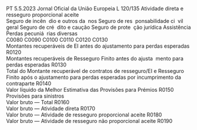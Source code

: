 PT  5.5.2023 Jornal Oficial da União Europeia L 120/135
 Atividade direta e resseguro proporcional aceite  
Seguro de incên ­
dio e outros da ­
nos  Seguro de res ­
ponsabilidade ci ­
vil geral  Seguro de cré ­
dito e caução  Seguro de prote ­
ção jurídica  Assistência  Perdas pecuniá ­
rias diversas  
C0080  C0090  C0100  C0110  C0120  C0130  
Montantes recuperáveis de EI antes do ajustamento para 
perdas esperadas  R0120  
Montantes recuperáveis de Resseguro Finito antes do ajusta ­
mento para perdas esperadas  R0130  
Total do Montante recuperável de contratos de resseguro/EI e 
Resseguro Finito após o ajustamento para perdas esperadas 
por incumprimento da contraparte  R0140  
Valor líquido da Melhor Estimativa das Provisões para 
Prémios  R0150  
Provisões para sinistros  
Valor bruto — Total  R0160  
Valor bruto — Atividade direta  R0170  
Valor bruto — Atividade de resseguro proporcional aceite  R0180  
Valor bruto — Atividade de resseguro não proporcional 
aceite  R0190